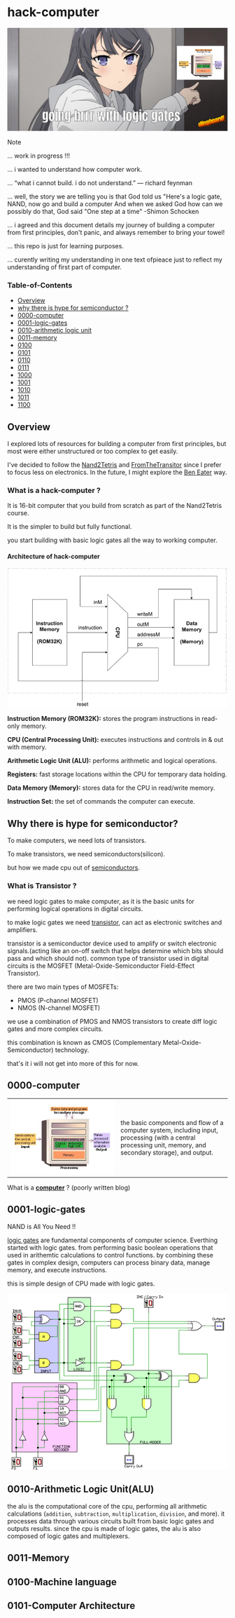 # hack-computer

![intro](images/dingboard.png)

> [!NOTE]
> ... work in progress !!!
>
> ... i wanted to understand how computer work.
>
> ... “what i cannot build. i do not understand.” ― richard feynman
>
> ...  well, the story we are telling you is that God told us "Here's a logic gate, NAND, now go and build a computer And when we asked God how can we possibly do that, God said "One step at a time" -Shimon Schocken 
>
> ... i agreed and this document details my journey of building a computer from first principles, don't panic, and always remember to bring your towel! 
>
> ... this repo is just for learning purposes.
>
> ... curently writing my understanding in one text ofpieace just to reflect my understanding of first part of computer.

### Table-of-Contents

- [Overview](#overview)
- [why there is hype for semiconductor ?](#why-there-is-hype-for-semiconductor)
- [0000-computer](#0000-computer)
- [0001-logic-gates](#0001-logic-gates)
- [0010-arithmetic logic unit](#0010-Arithmetic-Logic-Unit)
- [0011-memory](#0011-memory)
- [0100](#0100)
- [0101](#0101)
- [0110](#0110)
- [0111](#0111)
- [1000](#1000)
- [1001](#1001)
- [1010](#1010)
- [1011](#1011)
- [1100](#1100)


## Overview

I explored lots of resources for building a computer from first principles, but most were either unstructured or too complex to get easily.

I've decided to follow the [Nand2Tetris](https://www.nand2tetris.org) and [FromTheTransitor](https://www.fromthetransistor.com`) since I prefer to focus less on electronics. In the future, I might explore the [Ben Eater](https://eater.net) way.

### What is a hack-computer ?

It is 16-bit computer that you build from scratch as part of the Nand2Tetris course.

It is the simpler to build but fully functional.

you start building with basic logic gates all the way to working computer.

#### Architecture of hack-computer 

![img](images/hack-computer.png)

**Instruction Memory (ROM32K):** stores the program instructions in read-only memory.

**CPU (Central Processing Unit):** executes instructions and controls in & out with memory.

**Arithmetic Logic Unit (ALU):** performs arithmetic and logical operations.

**Registers:** fast storage locations within the CPU for temporary data holding.

**Data Memory (Memory):** stores data for the CPU in read/write memory.

**Instruction Set:** the set of commands the computer can execute.

## Why there is hype for semiconductor?

To make computers, we need lots of transistors.

To make transistors, we need semiconductors(silicon).

but how we made cpu out of [semiconductors](https://youtu.be/dX9CGRZwD-w?si=MLNNbRuIsUcUVQHE).


### What is Transistor ? 
 
we need logic gates to make computer, as it is the basic units for performing logical operations in digital circuits.

to make logic gates we need [transistor](https://www.fromthetransistor.com), can act as electronic switches and amplifiers.
 
transistor is a semiconductor device used to amplify or switch electronic signals.(acting like an on-off switch that helps determine which bits should pass and which should not).
common type of transistor used in digital circuits is the MOSFET (Metal-Oxide-Semiconductor Field-Effect Transistor).
 
there are two main types of MOSFETs:

  - PMOS (P-channel MOSFET)
  - NMOS (N-channel MOSFET)

we use a combination of PMOS and NMOS transistors to create diff logic gates and more complex circuits. 

this combination is known as CMOS (Complementary Metal-Oxide-Semiconductor) technology.

that's it i will not get into more of this for now.


## 0000-computer

<table>
  <tr>
    <td width="50%">
      <img src="images/computer.jpg" alt="Description of image">
    </td>
    <td width="50%">
     the basic components and flow of a computer system, including input, processing (with a central processing unit, memory, and secondary storage), and output. 
  </tr>
</table>

What is a **[computer](0000/0000.md)** ? (poorly written blog)


## 0001-logic-gates

NAND is All You Need !!

[logic gates](0001-week/0001.md) are fundamental components of computer science. Everthing started with logic gates. 
from performing basic boolean operations that used in arithemtic calculations to control functions. 
by combining these gates in complex design, computers can process binary data, manage memory,
and execute instructions. 

this is simple design of CPU made with logic gates.

![img](images/cpu.gif)


## 0010-Arithmetic Logic Unit(ALU)

the alu is the computational core of the cpu, performing all arithmetic calculations (`addition`, `subtraction`, `multiplication`, `division`, and more).
it processes data through various circuits built from basic logic gates and outputs results. since the cpu is made of logic gates, the alu is also composed of logic gates and multiplexers.

## 0011-Memory


## 0100-Machine language


## 0101-Computer Architecture